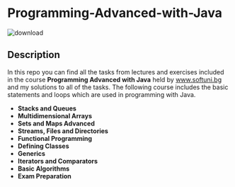 # __Programming-Advanced-with-Java__

![download](https://user-images.githubusercontent.com/120650256/208385967-841e4379-1de7-4309-8cc5-3e7b546d613c.jpeg)





## __**Description**__








In this repo you can find all the tasks from lectures and exercises included in the course __Programming Advanced with Java__ held by www.softuni.bg and my solutions to all of the tasks. The following course includes the basic statements and loops which are used in programming with Java.

- __Stacks and Queues__
- __Multidimensional Arrays__
- __Sets and Maps Advanced__
- __Streams, Files and Directories__
- __Functional Programming__
- __Defining Classes__
- __Generics__
- __Iterators and Comparators__
- __Basic Algorithms__
- __Exam Preparation__
